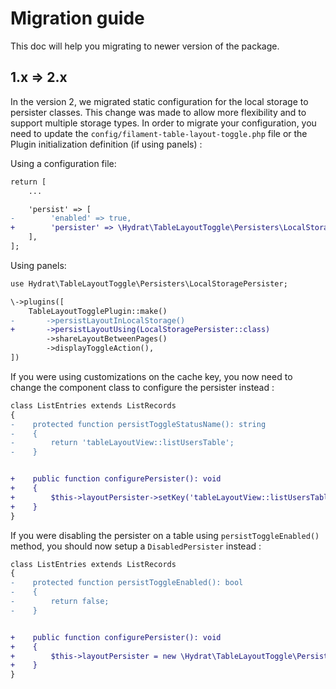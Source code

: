 # Migration guide

This doc will help you migrating to newer version of the package.

## 1.x => 2.x

In the version 2, we migrated static configuration for the local storage to persister classes. This change was made to allow more flexibility and to support multiple storage types. In order to migrate your configuration, you need to update the `config/filament-table-layout-toggle.php` file or the Plugin initialization definition (if using panels) :

Using a configuration file:

```diff
return [
    ...

    'persist' => [
-        'enabled' => true,
+        'persister' => \Hydrat\TableLayoutToggle\Persisters\LocalStoragePersister::class,
    ],
];
```

Using panels:

```diff
use Hydrat\TableLayoutToggle\Persisters\LocalStoragePersister;

\->plugins([
    TableLayoutTogglePlugin::make()
-       ->persistLayoutInLocalStorage()
+       ->persistLayoutUsing(LocalStoragePersister::class)
        ->shareLayoutBetweenPages()
        ->displayToggleAction(),
])
```

If you were using customizations on the cache key, you now need to change the component class to configure the persister instead :

```diff
class ListEntries extends ListRecords
{
-    protected function persistToggleStatusName(): string
-    {
-        return 'tableLayoutView::listUsersTable';
-    }


+    public function configurePersister(): void
+    {
+        $this->layoutPersister->setKey('tableLayoutView::listUsersTable');
+    }
}
```

If you were disabling the persister on a table using `persistToggleEnabled()` method, you should now setup a `DisabledPersister` instead :

```diff
class ListEntries extends ListRecords
{
-    protected function persistToggleEnabled(): bool
-    {
-        return false;
-    }


+    public function configurePersister(): void
+    {
+        $this->layoutPersister = new \Hydrat\TableLayoutToggle\Persisters\DisabledPersister($this);
+    }
}
```
